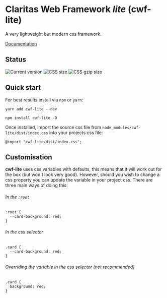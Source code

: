 # Claritas Web Framework _lite_ (cwf-lite)

A very lightweight but modern css framework.

[Documentation](https://davidbrooksio.github.io/cwf-lite-docs/)

## Status

![Current version](https://badgen.net/badge/Version/1.4.0/green)
![CSS size](https://badgen.net/badge/CSS%20size/271.00%20kB/yellow)
![CSS gzip size](https://badgen.net/badge/CSS%20gzip%20size/24.37%20kB/green)

## Quick start

For best results install via `npm` or `yarn`:

```
yarn add cwf-lite --dev
```

```
npm install cwf-lite -D
```

Once installed, import the source css file from `node_modules/cwf-lite/dist/index.css` into your projects css file:

```
@import "cwf-lite/dist/index.css";
```

## Customisation

**cwf-lite** uses css variables with defaults, this means that it will work out for the box (but won't look very good). However, should you wish to change a css property you can update the variable in your project css. There are three main ways of doing this:

###### In the `:root`

```
:root {
  --card-background: red;
}
```

###### In the css selector

```
.card {
  --card-background: red;
}
```

###### Overriding the variable in the css selector (not recommended)

```
.card {
  background: red;
}
```
